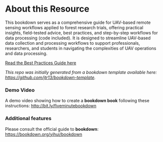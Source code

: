 # About this Resource

This bookdown serves as a comprehensive guide for UAV-based remote sensing workflows applied to forest research trials, offering practical insights, field-tested advice, best practices, and step-by-step workflows for data processing (code included). It is designed to streamline UAV-based data collection and processing workflows to support professionals, researchers, and students in navigating the complexities of UAV operations and data processing.

[Read the Best Practices Guide here](https://owaite.github.io/GenomeBC_BPG/)

*This repo was initially generated from a bookdown template available here: https://github.com/jtr13/bookdown-template.*

### Demo Video

A demo video showing how to create a **bookdown book** following these instructions: http://bit.ly/fiveminutebookdown

### Additional features

Please consult the official guide to **bookdown**: https://bookdown.org/yihui/bookdown

